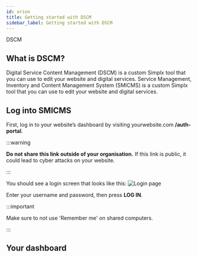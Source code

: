 ```yaml
---
id: orion
title: Getting started with DSCM
sidebar_label: Getting started with DSCM
---
```


DSCM

## What is DSCM?
Digital Service Content Management (DSCM) is a custom Simplx tool that you can use to edit your website and digital services.
Service Management, Inventory and Content Management System (SMICMS) is a custom Simplx tool that you can use to edit your website and digital services.


## Log into SMICMS
First, log in to your website’s dashboard by visiting yourwebsite.com **/auth-portal**.

:::warning

**Do not share this link outside of your organisation.** If this link is public, it could lead to cyber attacks on your website.

:::

You should see a login screen that looks like this:
![Login page](https://lh6.googleusercontent.com/_ARL_rWvbUcsQALTFXUiniALAt70duIMV7BQKRJjW55kVkk5WNjJ7evWoxsYB1AmWoaNsjhkfUiMs02MpC2M0yPpuyuoRgeGT4Szf5gNOyiHFUuWg0_tLjJpezMwtBuQGurrAPP0)

Enter your username and password, then press **LOG IN**. 

:::important

Make sure to not use 'Remember me' on shared computers.

:::

## Your dashboard
